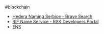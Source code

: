#blockchain 

* [Hedera Naming Serbice - Brave Search](https://search.brave.com/search?q=Hedera+Naming+Serbice&source=desktop)
* [RIF Name Service - RSK Developers Portal](https://developers.rsk.co/rif/rns/)
* [ENS](../../../../MyDendronExistence/swarmio/Swarmio%20Research/Swarmio%20Product%20Research/ENS.md)
